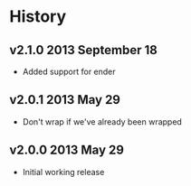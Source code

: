 # History

## v2.1.0 2013 September 18
- Added support for ender

## v2.0.1 2013 May 29
- Don't wrap if we've already been wrapped

## v2.0.0 2013 May 29
- Initial working release
